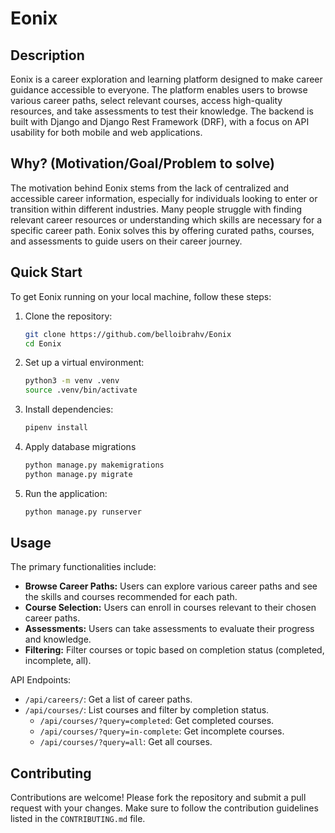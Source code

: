 # Eonix

## Description
Eonix is a career exploration and learning platform designed to make career guidance accessible to everyone. The platform enables users to browse various career paths, select relevant courses, access high-quality resources, and take assessments to test their knowledge. The backend is built with Django and Django Rest Framework (DRF), with a focus on API usability for both mobile and web applications.

## Why? (Motivation/Goal/Problem to solve)
The motivation behind Eonix stems from the lack of centralized and accessible career information, especially for individuals looking to enter or transition within different industries. Many people struggle with finding relevant career resources or understanding which skills are necessary for a specific career path. Eonix solves this by offering curated paths, courses, and assessments to guide users on their career journey.

## Quick Start
To get Eonix running on your local machine, follow these steps:

1. Clone the repository:
   ```bash
   git clone https://github.com/belloibrahv/Eonix
   cd Eonix
   ```

2. Set up a virtual environment:
   ```bash
   python3 -m venv .venv
   source .venv/bin/activate
   ```

3. Install dependencies:
   ```bash
   pipenv install
   ```

4. Apply database migrations
   ```bash
   python manage.py makemigrations
   python manage.py migrate
   ```

5. Run the application:
   ```bash
   python manage.py runserver
   ```

## Usage
The primary functionalities include:

- **Browse Career Paths:** Users can explore various career paths and see the skills and courses recommended for each path.
- **Course Selection:** Users can enroll in courses relevant to their chosen career paths.
- **Assessments:** Users can take assessments to evaluate their progress and knowledge.
- **Filtering:** Filter courses or topic based on completion status (completed, incomplete, all).

API Endpoints:
- `/api/careers/`: Get a list of career paths.
- `/api/courses/`: List courses and filter by completion status.
  - `/api/courses/?query=completed`: Get completed courses.
  - `/api/courses/?query=in-complete`: Get incomplete courses.
  - `/api/courses/?query=all`: Get all courses.

## Contributing
Contributions are welcome! Please fork the repository and submit a pull request with your changes. Make sure to follow the contribution guidelines listed in the `CONTRIBUTING.md` file.
